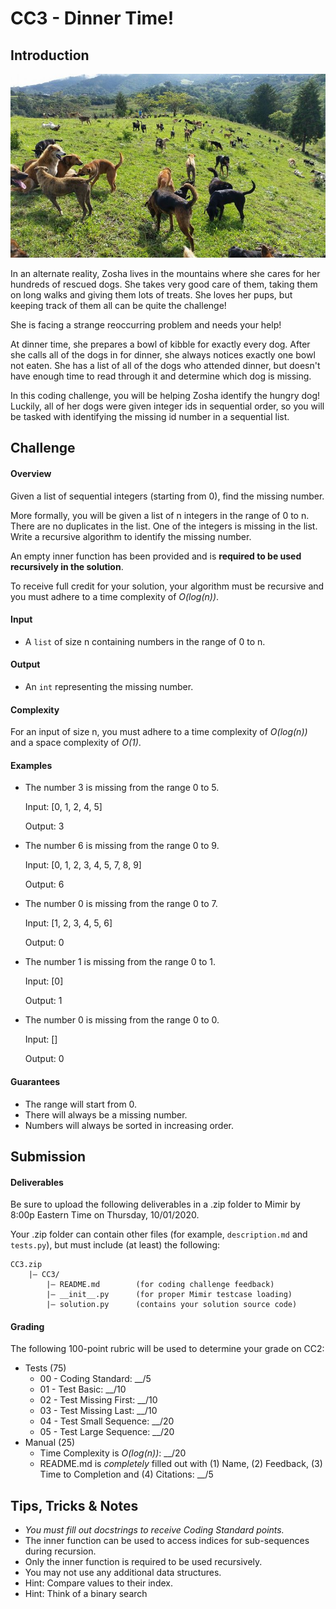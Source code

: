 # CC3 - Dinner Time!

## Introduction

![](images/dogs.jpg)

In an alternate reality, Zosha lives in the mountains where she cares for her hundreds of rescued dogs. She takes 
very good care of them, taking them on long walks and giving them lots of treats. She loves her pups, but keeping 
track of them all can be quite the challenge!

She is facing a strange reoccurring problem and needs your help!

At dinner time, she prepares a bowl of kibble for exactly every dog.
After she calls all of the dogs in for dinner, she always notices exactly one bowl not eaten. 
She has a list of all of the dogs who attended dinner, but doesn't have enough time to read through it and determine
which dog is missing.

In this coding challenge, you will be helping Zosha identify the hungry dog! 
Luckily, all of her dogs were given integer ids in sequential order, so you will be tasked with identifying the missing 
id number in a sequential list.

## Challenge

#### Overview

Given a list of sequential integers (starting from 0), find the missing number. 

More formally, you will be given a list of n integers in the range of 0 to n. There are no duplicates in the list. 
One of the integers is missing in the list. Write a recursive algorithm to identify the missing number.

An empty inner function has been provided and is **required to be used recursively in the solution**.

To receive full credit for your solution, your algorithm must be recursive and you must adhere to a time complexity 
of *O(log(n))*.

#### Input

- A `list` of size n containing numbers in the range of 0 to n.

#### Output

- An `int` representing the missing number.

#### Complexity

For an input of size n, you must adhere to a time complexity of *O(log(n))* and a space complexity of *O(1)*.

#### Examples

- The number 3 is missing from the range 0 to 5.

    Input: [0, 1, 2, 4, 5]

    Output: 3



- The number 6 is missing from the range 0 to 9.

    Input: [0, 1, 2, 3, 4, 5, 7, 8, 9]
    
    Output: 6



- The number 0 is missing from the range 0 to 7.

    Input: [1, 2, 3, 4, 5, 6]
    
    Output: 0



- The number 1 is missing from the range 0 to 1.

    Input: [0]
    
    Output: 1



- The number 0 is missing from the range 0 to 0.

    Input: []
    
    Output: 0


#### Guarantees

- The range will start from 0.
- There will always be a missing number.
- Numbers will always be sorted in increasing order.

## Submission

#### Deliverables

Be sure to upload the following deliverables in a .zip folder to Mimir by 8:00p 
Eastern Time on Thursday, 10/01/2020.

Your .zip folder can contain other files (for example, `description.md` and `tests.py`), but must include
(at least) the following:

    CC3.zip
        |— CC3/
            |— README.md        (for coding challenge feedback)
            |— __init__.py      (for proper Mimir testcase loading)
            |— solution.py      (contains your solution source code)
            
#### Grading

The following 100-point rubric will be used to determine your grade on CC2:

- Tests (75)
    - 00 - Coding Standard: __/5
    - 01 - Test Basic: __/10
    - 02 - Test Missing First: __/10
    - 03 - Test Missing Last: __/10
    - 04 - Test Small Sequence: __/20
    - 05 - Test Large Sequence: __/20
- Manual (25)
    - Time Complexity is *O(log(n))*: __/20
    - README.md is *completely* filled out with (1) Name, (2) Feedback, (3) Time
    to Completion and (4) Citations: __/5
        
## Tips, Tricks & Notes

- *You must fill out docstrings to receive Coding Standard points.*
- The inner function can be used to access indices for sub-sequences during recursion.
- Only the inner function is required to be used recursively.
- You may not use any additional data structures.
- Hint: Compare values to their index.
- Hint: Think of a binary search 

